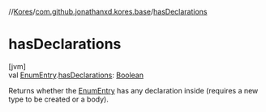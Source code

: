 //[Kores](../../index.md)/[com.github.jonathanxd.kores.base](index.md)/[hasDeclarations](has-declarations.md)

# hasDeclarations

[jvm]\
val [EnumEntry](-enum-entry/index.md).[hasDeclarations](has-declarations.md): [Boolean](https://kotlinlang.org/api/latest/jvm/stdlib/kotlin/-boolean/index.html)

Returns whether the [EnumEntry](-enum-entry/index.md) has any declaration inside (requires a new type to be created or a body).
